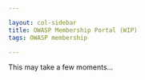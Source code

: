 ```yaml
---

layout: col-sidebar
title: OWASP Membership Portal (WIP)
tags: OWASP membership

---
```


<div id='member-qr' style='float:right;'>
</div>
<div id='member-info'>
This may take a few moments...
<div class='spinner'>
  <div class='inner-spinner'></div>
</div>
</div>

<script>
  $(function() {
      $.get( "https://owaspadmin.azurewebsites.net/api/get-member-info?code=mWP6TjdDSJZOQIZQNtb2fUPuzuIamwaobBZUTnN24JEdtFybiTDl7A==", { authtoken : Cookies.get('CF_Authorization') }, function( data ) {
          memdata = JSON.parse(data)
          $('#member-info').fill_member_info(memdata);
          $('#member-qr').kjua({text: memdata["member_number"]});
        }).fail(function() {
               $('#member-info').html('<strong>Failed to find member information.</strong>')
        });
  })
  
  $.fn.fill_member_info = function(memberdata) {
        if(memberdata) {
          html = "Welcome, " + memberdata['name'] + ".<br>";
          html += "<strong>Member Number:</strong>" + memberdata['member_number'].substring(memberdata['member_number'].lastIndexOf('/')) + "<br>";
          html += "<strong>Email:</strong>" + memberdata['emails'][0] + "<br>";
          html += "<strong>Address:</strong>" + memberdata['address'] + "<br>";
          html += "<strong>Phone:</strong>" + memberdata['phone_numbers'][0] + "<br>";
          html += "<strong>Membership Type:</strong>" + memberdata['membership_type'] + "<br>";
          html += "<strong>Membership Start:</strong>" + memberdata['membership_start'] + "<br>";
          html += "<strong>Membership End:</strong>" + memberdata['membership_end'] + "<br>";
          html += "<strong>Recurring:</strong>" + memberdata['membership_recurring'] + "<br>";
          this.html(html);
        } else {
          this.html('Oops.  Something wicked this way comes');
        }

    }
</script>
